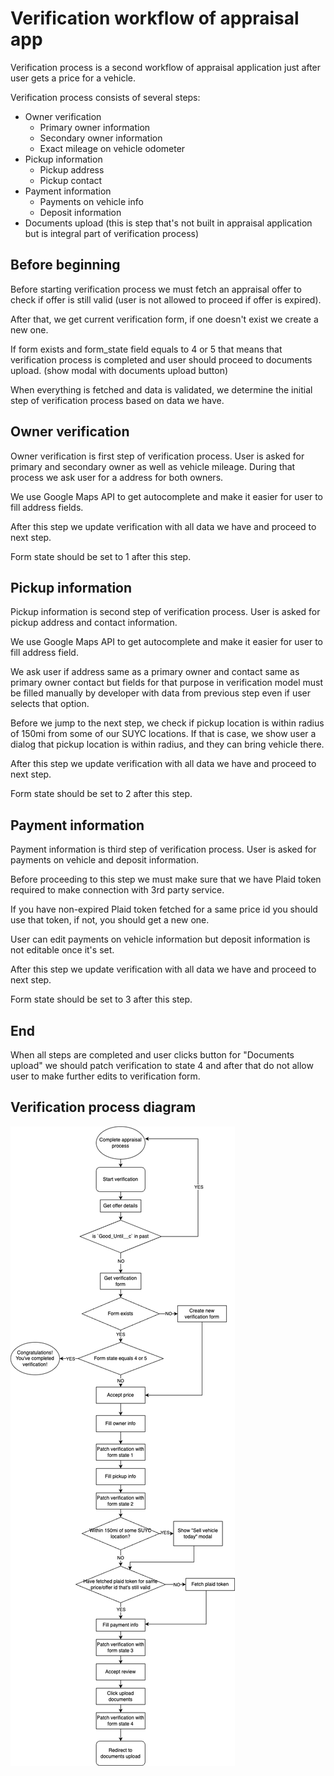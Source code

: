 # Verification workflow of appraisal app

Verification process is a second workflow of appraisal application just after user gets a price for a vehicle.

Verification process consists of several steps:

- Owner verification
  - Primary owner information
  - Secondary owner information
  - Exact mileage on vehicle odometer
- Pickup information
  - Pickup address
  - Pickup contact
- Payment information
  - Payments on vehicle info
  - Deposit information
- Documents upload (this is step that's not built in appraisal application but is integral part of verification process)


## Before beginning

Before starting verification process we must fetch an appraisal offer to check if offer is still valid (user is not allowed to proceed if offer is expired).

After that, we get current verification form, if one doesn't exist we create a new one.

If form exists and form_state field equals to 4 or 5 that means that verification process is completed and user should proceed to documents upload. (show modal with documents upload button)

When everything is fetched and data is validated, we determine the initial step of verification process based on data we have.

## Owner verification

Owner verification is first step of verification process. User is asked for primary and secondary owner as well as vehicle mileage. During that process we ask user for a address for both owners.

We use Google Maps API to get autocomplete and make it easier for user to fill address fields.

After this step we update verification with all data we have and proceed to next step.

Form state should be set to 1 after this step.

## Pickup information

Pickup information is second step of verification process. User is asked for pickup address and contact information.

We use Google Maps API to get autocomplete and make it easier for user to fill address field.

We ask user if address same as a primary owner and contact same as primary owner contact but fields for that purpose in verification model must be filled manually by developer with data from previous step even if user selects that option.

Before we jump to the next step, we check if pickup location is within radius of 150mi from some of our SUYC locations. If that is case, we show user a dialog that pickup location is within radius, and they can bring vehicle there.

After this step we update verification with all data we have and proceed to next step.

Form state should be set to 2 after this step.

## Payment information

Payment information is third step of verification process. User is asked for payments on vehicle and deposit information.

Before proceeding to this step we must make sure that we have Plaid token required to make connection with 3rd party service.

If you have non-expired Plaid token fetched for a same price id you should use that token, if not, you should get a new one.

User can edit payments on vehicle information but deposit information is not editable once it's set.

After this step we update verification with all data we have and proceed to next step.

Form state should be set to 3 after this step.

## End

When all steps are completed and user clicks button for "Documents upload" we should patch verification to state 4 and after that do not allow user to make further edits to verification form.

## Verification process diagram

![Verification process diagram](./assets/verification-process.png)
